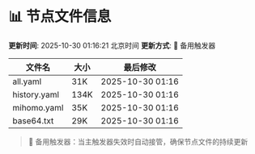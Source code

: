 # 📊 节点文件信息

**更新时间**: 2025-10-30 01:16:21 北京时间
**更新方式**: 🔄 备用触发器

| 文件名 | 大小 | 最后修改 |
|--------|------|----------|
| all.yaml | 31K | 2025-10-30 01:16 |
| history.yaml | 134K | 2025-10-30 01:16 |
| mihomo.yaml | 35K | 2025-10-30 01:16 |
| base64.txt | 29K | 2025-10-30 01:16 |

> 🔄 备用触发器：当主触发器失效时自动接管，确保节点文件的持续更新
